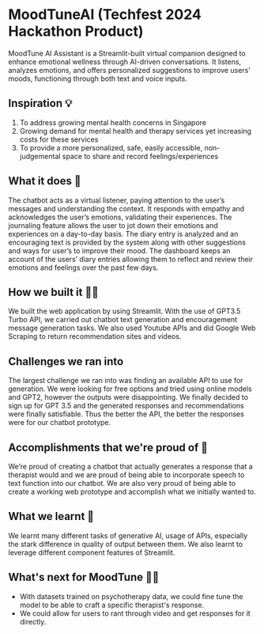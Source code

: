 # MoodTuneAI (Techfest 2024 Hackathon Product)
MoodTune AI Assistant is a Streamlit-built virtual companion designed to enhance emotional wellness through AI-driven conversations. It listens, analyzes emotions, and offers personalized suggestions to improve users’ moods, functioning through both text and voice inputs.

## Inspiration 💡
1. To address growing mental health concerns in Singapore
2. Growing demand for mental health and therapy services yet increasing costs for these services
3. To provide a more personalized, safe, easily accessible, non-judgemental space to share and record feelings/experiences

## What it does 🤔
The chatbot acts as a virtual listener, paying attention to the user’s messages and understanding the context. It responds with empathy and acknowledges the user’s emotions, validating their experiences.
The journaling feature allows the user to jot down their emotions and experiences on a day-to-day basis. The diary entry is analyzed and an encouraging text is provided by the system along with other suggestions and ways for user’s to improve their mood.
The dashboard keeps an account of the users’ diary entries allowing them to reflect and review their emotions and feelings over the past few days. 

## How we built it 👩‍💻
We built the web application by using Streamlit. With the use of GPT3.5 Turbo API, we carried out chatbot text generation and encouragement message generation tasks. We also used Youtube APIs and did Google Web Scraping to return recommendation sites and videos.

## Challenges we ran into 
The largest challenge we ran into was finding an available API to use for generation. We were looking for free options and tried using online models and GPT2, however the outputs were disappointing. We finally decided to sign up for GPT 3.5 and the generated responses and recommendations were finally satisfiable.
Thus the better the API, the better the responses were for our chatbot prototype. 

## Accomplishments that we're proud of 💪
We’re proud of creating a chatbot that actually generates a response that a therapist would and we are proud of being able to incorporate speech to text function into our chatbot. We are also very proud of being able to create a working web prototype and accomplish what we initially wanted to. 

## What we learnt 💭
We learnt many different tasks of generative AI, usage of APIs, especially the stark difference in quality of output between them.
We also learnt to leverage different component features of Streamlit. 

## What's next for MoodTune 🤷‍♀️
* With datasets trained on psychotherapy data, we could fine tune the model to be able to craft a specific therapist's response. 
* We could allow for users to rant through video and get responses for it directly. 
